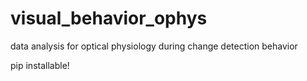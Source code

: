 # visual_behavior_ophys
data analysis for optical physiology during change detection behavior

pip installable!

